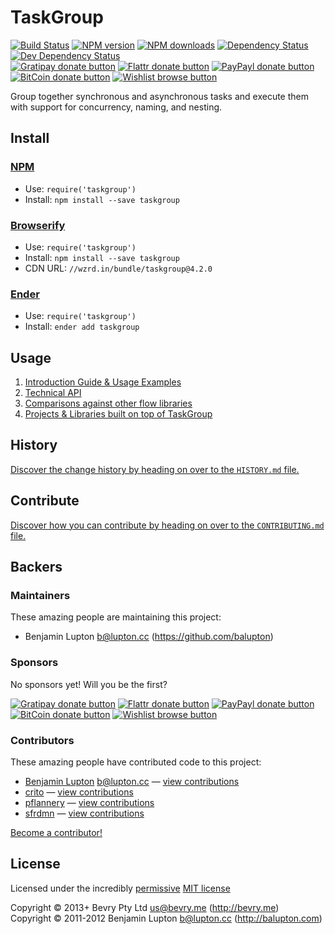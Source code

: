 <!-- TITLE/ -->

# TaskGroup

<!-- /TITLE -->


<!-- BADGES/ -->

[![Build Status](https://img.shields.io/travis/bevry/taskgroup/master.svg)](http://travis-ci.org/bevry/taskgroup "Check this project's build status on TravisCI")
[![NPM version](https://img.shields.io/npm/v/taskgroup.svg)](https://npmjs.org/package/taskgroup "View this project on NPM")
[![NPM downloads](https://img.shields.io/npm/dm/taskgroup.svg)](https://npmjs.org/package/taskgroup "View this project on NPM")
[![Dependency Status](https://img.shields.io/david/bevry/taskgroup.svg)](https://david-dm.org/bevry/taskgroup)
[![Dev Dependency Status](https://img.shields.io/david/dev/bevry/taskgroup.svg)](https://david-dm.org/bevry/taskgroup#info=devDependencies)<br/>
[![Gratipay donate button](https://img.shields.io/gratipay/bevry.svg)](https://www.gratipay.com/bevry/ "Donate weekly to this project using Gratipay")
[![Flattr donate button](https://img.shields.io/badge/flattr-donate-yellow.svg)](http://flattr.com/thing/344188/balupton-on-Flattr "Donate monthly to this project using Flattr")
[![PayPayl donate button](https://img.shields.io/badge/paypal-donate-yellow.svg)](https://www.paypal.com/cgi-bin/webscr?cmd=_s-xclick&hosted_button_id=QB8GQPZAH84N6 "Donate once-off to this project using Paypal")
[![BitCoin donate button](https://img.shields.io/badge/bitcoin-donate-yellow.svg)](https://coinbase.com/checkouts/9ef59f5479eec1d97d63382c9ebcb93a "Donate once-off to this project using BitCoin")
[![Wishlist browse button](https://img.shields.io/badge/wishlist-donate-yellow.svg)](http://amzn.com/w/2F8TXKSNAFG4V "Buy an item on our wishlist for us")

<!-- /BADGES -->


<!-- DESCRIPTION/ -->

Group together synchronous and asynchronous tasks and execute them with support for concurrency, naming, and nesting.

<!-- /DESCRIPTION -->


<!-- INSTALL/ -->

## Install

### [NPM](http://npmjs.org/)
- Use: `require('taskgroup')`
- Install: `npm install --save taskgroup`

### [Browserify](http://browserify.org/)
- Use: `require('taskgroup')`
- Install: `npm install --save taskgroup`
- CDN URL: `//wzrd.in/bundle/taskgroup@4.2.0`

### [Ender](http://ender.jit.su/)
- Use: `require('taskgroup')`
- Install: `ender add taskgroup`

<!-- /INSTALL -->


## Usage

1. [Introduction Guide & Usage Examples](http://bevry.me/taskgroup/guide)
2. [Technical API](http://bevry.me/taskgroup/api)
3. [Comparisons against other flow libraries](http://bevry.me/taskgroup/comparisons)
4. [Projects & Libraries built on top of TaskGroup](http://bevry.me/taskgroup/showcase)


<!-- HISTORY/ -->

## History
[Discover the change history by heading on over to the `HISTORY.md` file.](https://github.com/bevry/taskgroup/blob/master/HISTORY.md#files)

<!-- /HISTORY -->


<!-- CONTRIBUTE/ -->

## Contribute

[Discover how you can contribute by heading on over to the `CONTRIBUTING.md` file.](https://github.com/bevry/taskgroup/blob/master/CONTRIBUTING.md#files)

<!-- /CONTRIBUTE -->


<!-- BACKERS/ -->

## Backers

### Maintainers

These amazing people are maintaining this project:

- Benjamin Lupton <b@lupton.cc> (https://github.com/balupton)

### Sponsors

No sponsors yet! Will you be the first?

[![Gratipay donate button](https://img.shields.io/gratipay/bevry.svg)](https://www.gratipay.com/bevry/ "Donate weekly to this project using Gratipay")
[![Flattr donate button](https://img.shields.io/badge/flattr-donate-yellow.svg)](http://flattr.com/thing/344188/balupton-on-Flattr "Donate monthly to this project using Flattr")
[![PayPayl donate button](https://img.shields.io/badge/paypal-donate-yellow.svg)](https://www.paypal.com/cgi-bin/webscr?cmd=_s-xclick&hosted_button_id=QB8GQPZAH84N6 "Donate once-off to this project using Paypal")
[![BitCoin donate button](https://img.shields.io/badge/bitcoin-donate-yellow.svg)](https://coinbase.com/checkouts/9ef59f5479eec1d97d63382c9ebcb93a "Donate once-off to this project using BitCoin")
[![Wishlist browse button](https://img.shields.io/badge/wishlist-donate-yellow.svg)](http://amzn.com/w/2F8TXKSNAFG4V "Buy an item on our wishlist for us")

### Contributors

These amazing people have contributed code to this project:

- [Benjamin Lupton](https://github.com/balupton) <b@lupton.cc> — [view contributions](https://github.com/bevry/taskgroup/commits?author=balupton)
- [crito](https://github.com/crito) — [view contributions](https://github.com/bevry/taskgroup/commits?author=crito)
- [pflannery](https://github.com/pflannery) — [view contributions](https://github.com/bevry/taskgroup/commits?author=pflannery)
- [sfrdmn](https://github.com/sfrdmn) — [view contributions](https://github.com/bevry/taskgroup/commits?author=sfrdmn)

[Become a contributor!](https://github.com/bevry/taskgroup/blob/master/CONTRIBUTING.md#files)

<!-- /BACKERS -->


<!-- LICENSE/ -->

## License

Licensed under the incredibly [permissive](http://en.wikipedia.org/wiki/Permissive_free_software_licence) [MIT license](http://creativecommons.org/licenses/MIT/)

Copyright &copy; 2013+ Bevry Pty Ltd <us@bevry.me> (http://bevry.me)
<br/>Copyright &copy; 2011-2012 Benjamin Lupton <b@lupton.cc> (http://balupton.com)

<!-- /LICENSE -->


